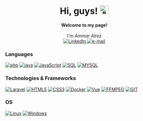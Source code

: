<h1 align="center">Hi, guys! <img src="https://github.com/ammaralrez97/ammaralrez97/assets/24524555/766d336d-b87d-44ba-807c-c51de2bc6b4d" width="28px" alt="👋"></h1>

<p align="center">
    <b>Welcome to my page!</b><br><br>
    <i>
        I'm Ammar Alrez<br>
    </i>
    
  
  <a href="https://www.linkedin.com/in/ammaralrez">
        <img src="https://img.shields.io/badge/LinkedIn-blue?style=flat-square&logo=linkedin" alt="LinkedIn">
   </a>
    <a href="mailto:alrez197878@gmail.com">
        <img src="https://img.shields.io/badge/Email-blue?style=flat-square&logo=gmail&logoColor=white" alt="e-mail">
    </a>
  
  
</p>

### Languages
 [![php](https://img.shields.io/badge/php-black?style=for-the-badge&logo=php)](https://github.com/ammaralrez97)
 [![java](https://img.shields.io/badge/java-black?style=for-the-badge&logo=java)](https://github.com/ammaralrez97)
[![JavaScript](https://img.shields.io/badge/javascript-black?style=for-the-badge&logo=javascript)](https://github.com/ammaralrez97)
 [![SQL](https://img.shields.io/badge/sql-black?style=for-the-badge&logo=mysql)](https://github.com/ammaralrez97)
 [![MYSQL](https://img.shields.io/badge/mysql-black?style=for-the-badge&logo=mysql)](https://github.com/ammaralrez97)
### Technologies & Frameworks
[![Laravel](https://img.shields.io/badge/laravel-black?style=for-the-badge&logo=laravel)](https://hub.docker.com/u/ammaralrez97)
[![HTML5](https://img.shields.io/badge/html5-black?style=for-the-badge&logo=html5)](https://hub.docker.com/u/ammaralrez97)
[![CSS3](https://img.shields.io/badge/css3-black?style=for-the-badge&logo=css3)](https://hub.docker.com/u/ammaralrez97)
[![Docker](https://img.shields.io/badge/docker-black?style=for-the-badge&logo=docker)](https://hub.docker.com/u/ammaralrez97)
[![Vue](https://img.shields.io/badge/vue-black?style=for-the-badge&logo=vue)](https://hub.docker.com/u/ammaralrez97)
[![FFMPEG](https://img.shields.io/badge/FFMPEG-black?style=for-the-badge&logo=FFMPEG)](https://hub.docker.com/u/ammaralrez97)
[![GIT](https://img.shields.io/badge/GIT-black?style=for-the-badge&logo=GIT)](https://hub.docker.com/u/ammaralrez97)

### OS
[![Linux](https://img.shields.io/badge/linux-black?style=for-the-badge&logo=Linux)](https://github.com/ammaralrez97)
[![Windows](https://img.shields.io/badge/Windows-black?style=for-the-badge&logo=Windows)](https://github.com/ammaralrez97)
 
